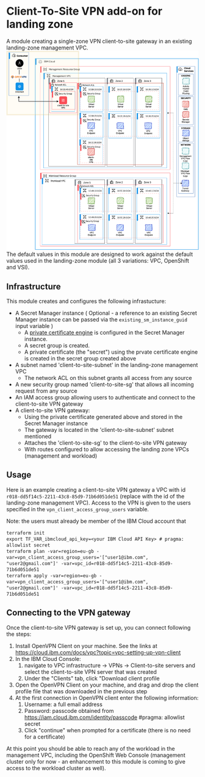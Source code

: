 # Client-To-Site VPN add-on for landing zone

A module creating a single-zone VPN client-to-site gateway in an existing landing-zone management VPC.
![client to site vpn for landing zones](c2s-basic.drawio.png)
The default values in this module are designed to work against the default values used in the landing-zone module (all 3 variations: VPC, OpenShift and VSI).

## Infrastructure

This module creates and configures the following infrastucture:
- A Secret Manager instance ( Optional - a reference to an existing Secret Manager instance can be passed via the `existing_sm_instance_guid` input variable )
   - A [private certificate engine](https://cloud.ibm.com/docs/secrets-manager?topic=secrets-manager-prepare-create-certificates) is configured in the Secret Manager instance.
   - A secret group is created.
   - A private certificate (the "secret") using the prvate certificate engine is created in the secret group created above
- A subnet named 'client-to-site-subnet' in the landing-zone management VPC
   - The network ACL on this subnet grants all access from any source
- A new security group named 'client-to-site-sg' that allows all incoming request from any source
- An IAM access group allowing users to authenticate and connect to the client-to-site VPN gateway
- A client-to-site VPN gateway:
   - Using the private certificate generated above and stored in the Secret Manager instance
   - The gateway is located in the 'client-to-site-subnet' subnet mentioned
   - Attaches the 'client-to-site-sg' to the client-to-site VPN gateway
   - With routes configured to allow accessing the landing zone VPCs (management and workload)

## Usage

Here is an example creating a client-to-site VPN gateway a VPC with id `r018-dd5f14c5-2211-43c8-85d9-71b6d051de51` (replace with the id of the landing-zone management VPC). Access to the VPN is given to the users specified in the `vpn_client_access_group_users` variable.

Note: the users must already be member of the IBM Cloud account that

```console
terraform init
export TF_VAR_ibmcloud_api_key=<your IBM Cloud API Key> # pragma: allowlist secret
terraform plan -var=region=eu-gb -var=vpn_client_access_group_users='["user1@ibm.com", "user2@gmail.com"]' -var=vpc_id=r018-dd5f14c5-2211-43c8-85d9-71b6d051de51
terraform apply -var=region=eu-gb -var=vpn_client_access_group_users='["user1@ibm.com", "user2@gmail.com"]' -var=vpc_id=r018-dd5f14c5-2211-43c8-85d9-71b6d051de51
```

## Connecting to the VPN gateway

Once the client-to-site VPN gateway is set up, you can connect following the steps:
1. Install OpenVPN Client on your machine. See the links at https://cloud.ibm.com/docs/vpc?topic=vpc-setting-up-vpn-client
2. In the IBM Cloud Console:
   1. navigate to VPC infrastructure -> VPNs -> Client-to-site servers and select the client-to-site VPN server that was created
   2. Under the "Clients" tab, click "Download client profile
3. Open the OpenVPN Client on your machine, and drag and drop the client profile file that was downloaded in the previous step
4. At the first connection in OpenVPN client enter the following information:
   1. Username: a full email address
   2. Password: passcode obtained from https://iam.cloud.ibm.com/identity/passcode #pragma: allowlist secret
   3. Click "continue" when prompted for a certificate (there is no need for a certificate)

At this point you should be able to reach any of the workload in the management VPC, including the OpenShift Web Console (management cluster only for now - an enhancement to this module is coming to give access to the workload cluster as well).
